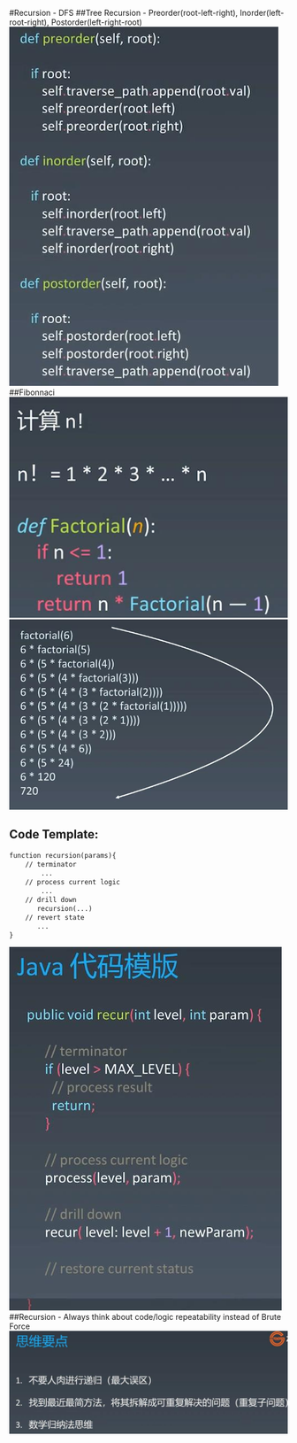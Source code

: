 #Recursion - DFS
##Tree Recursion - Preorder(root-left-right), Inorder(left-root-right), Postorder(left-right-root)
![Image of tree_recursion_code](imgs/tree_recursion_code.jpg) 
##Fibonnaci
![Image of fibonnaci](imgs/fibonnaci.jpg) 
![Image of fibonnaci_1](imgs/fibonnaci_1.jpg) 
## Code Template:
```
function recursion(params){
    // terminator
        ...
    // process current logic
        ...
    // drill down
       recursion(...)
    // revert state
       ...
}
```
![Image of generic_recursion](imgs/generic_recursion.jpg)
##Recursion - Always think about code/logic repeatability instead of Brute Force
![Image of thinking](imgs/thinking.jpg)
